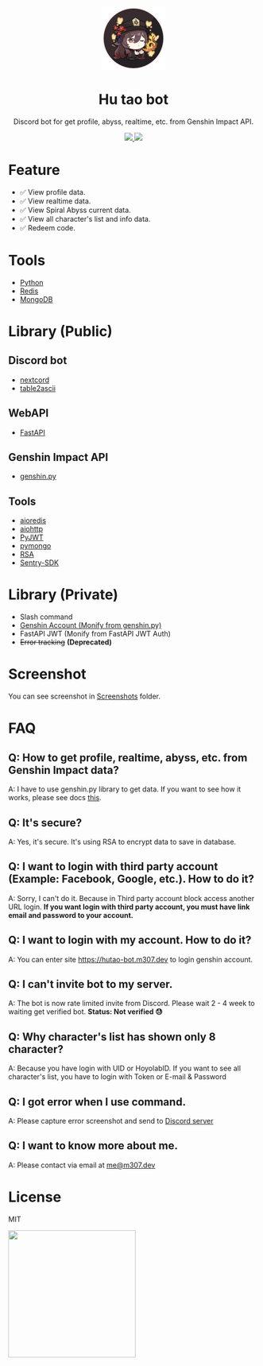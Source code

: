 <div align="center">
  <img width="128" height="128" src="./images/logo.png">
  <h1>Hu tao bot</h1>
  <p>Discord bot for get profile, abyss, realtime, etc. from Genshin Impact API.</p>
  <a href="https://discord.com/api/oauth2/authorize?client_id=937763881152020481&permissions=8&redirect_uri=https%3A%2F%2Fhutao-bot.m307.dev%2Foauth&scope=bot%20applications.commands">
    <img src="https://img.shields.io/badge/Discord-5865F2?style=for-the-badge&logo=discord&logoColor=white" />
  </a>
  <a href="https://hutao-bot.m307.dev">
    <img src="https://img.shields.io/badge/website-000000?style=for-the-badge&logo=About.me&logoColor=white" />
  </a>
</div>

# Feature
- ✅ View profile data.
- ✅ View realtime data.
- ✅ View Spiral Abyss current data.
- ✅ View all character's list and info data.
- ✅ Redeem code.

# Tools
- [Python](https://www.python.org/)
- [Redis](https://redis.io/)
- [MongoDB](https://www.mongodb.com/)

# Library (Public)
## Discord bot
- [nextcord](https://github.com/nextcord/nextcord)
- [table2ascii](https://github.com/DenverCoder1/table2ascii)

## WebAPI 
- [FastAPI](https://fastapi.tiangolo.com/)

## Genshin Impact API
- [genshin.py](https://github.com/thesadru/genshin.py)

## Tools
- [aioredis](https://aioredis.readthedocs.io/en/latest/)
- [aiohttp](https://docs.aiohttp.org/en/stable/)
- [PyJWT](https://pyjwt.readthedocs.io/en/stable/)
- [pymongo](https://github.com/mongodb/mongo-python-driver)
- [RSA](https://stuvel.eu/software/rsa/)
- [Sentry-SDK](https://docs.sentry.io/clients/python/)

# Library (Private)
- Slash command
- [Genshin Account (Monify from genshin.py)](https://github.com/Hu-tao-bot/genshin.py)
- FastAPI JWT (Monify from FastAPI JWT Auth)
- ~~Error tracking~~ **(Deprecated)**

# Screenshot
You can see screenshot in [Screenshots](./screenshots/README.md) folder.

# FAQ
## Q: How to get profile, realtime, abyss, etc. from Genshin Impact data?
A: I have to use genshin.py library to get data. If you want to see how it works, please see docs [this](https://thesadru.github.io/genshin.py/genshin_api/).

## Q: It's secure?
A: Yes, it's secure. It's using RSA to encrypt data to save in database.

## Q: I want to login with third party account (Example: Facebook, Google, etc.). How to do it?
A: Sorry, I can't do it. Because in Third party account block access another URL login. **If you want login with third party account, you must have link email and password to your account.** 

## Q: I want to login with my account. How to do it?
A: You can enter site https://hutao-bot.m307.dev to login genshin account.

## Q: I can't invite bot to my server.
A: The bot is now rate limited invite from Discord. Please wait 2 - 4 week to waiting get verified bot. **Status: Not verified 😓**

## Q: Why character's list has shown only 8 character?
A: Because you have login with UID or HoyolabID. If you want to see all character's list, you have to login with Token or E-mail & Password

## Q: I got error when I use command.
A: Please capture error screenshot and send to [Discord server](https://shirabot.xyz/go/hutaosupport)

## Q: I want to know more about me.
A: Please contact via email at [me@m307.dev](mailto:me@m307.dev)

# License
MIT

<img width="256" height="256" src="https://c.tenor.com/yaQtPhN-l14AAAAd/hu-tao-genshin.gif">